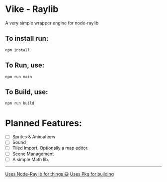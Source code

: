 # Vike - Raylib

A very simple wrapper engine for node-raylib

## To install run:
```
npm install
```

## To Run, use:
```
npm run main
```

## To Build, use: 
```
npm run build
```

# Planned Features: 
- [ ] Sprites & Animations
- [ ] Sound
- [ ] Tiled Import, Optionally a map editor.
- [ ] Scene Management 
- [ ] A simple Math lib.
---

[Uses Node-Raylib for things 😃](https://github.com/RobLoach/node-raylib)
[Uses Pkg for building](https://github.com/vercel/pkg)
